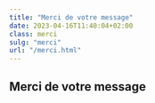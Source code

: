```yaml
---
title: "Merci de votre message"
date: 2023-04-16T11:40:04+02:00
class: merci
sulg: "merci"
url: "/merci.html"
---
```


## Merci de votre message